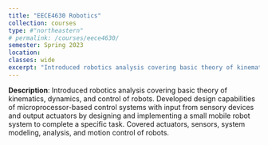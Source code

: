 ```yaml
---
title: "EECE4630 Robotics"
collection: courses
type: #"northeastern"
# permalink: /courses/eece4630/ 
semester: Spring 2023
location: 
classes: wide
excerpt: "Introduced robotics analysis covering basic theory of kinematics, dynamics, and control of robots."
---
```


**Description**: Introduced robotics analysis covering basic theory of kinematics, dynamics, and control of robots. Developed design capabilities of microprocessor-based control systems with input from sensory devices and output actuators by designing and implementing a small mobile robot system to complete a specific task. Covered actuators, sensors, system modeling, analysis, and motion control of robots.
